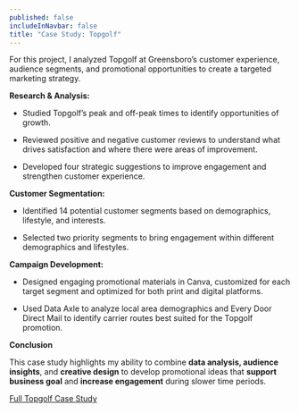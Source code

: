 ```yaml
---
published: false
includeInNavbar: false
title: "Case Study: Topgolf"
---
```

For this project, I analyzed Topgolf at Greensboro’s customer experience, audience segments, and promotional opportunities to create a targeted marketing strategy. 

**Research & Analysis:** 

*   Studied Topgolf’s peak and off-peak times to identify opportunities of growth. 
    
*   Reviewed positive and negative customer reviews to understand what drives satisfaction and where there were areas of improvement. 
    
*   Developed four strategic suggestions to improve engagement and strengthen customer experience. 
    

**Customer Segmentation:** 

*   Identified 14 potential customer segments based on demographics, lifestyle, and interests. 
    
*   Selected two priority segments to bring engagement within different demographics and lifestyles. 
    

**Campaign Development:** 

*   Designed engaging promotional materials in Canva, customized for each target segment and optimized for both print and digital platforms.
    
*   Used Data Axle to analyze local area demographics and Every Door Direct Mail to identify carrier routes best suited for the Topgolf promotion.
    

**Conclusion**

This case study highlights my ability to combine **data analysis, audience insights**, and **creative design** to develop promotional ideas that **support business goal** and **increase engagement** during slower time periods. 

[Full Topgolf Case Study](https://www.canva.com/design/DAGdsoUtJzk/AySnT_5pTAWT6T2zP-Ih2A/view?utm_content=DAGdsoUtJzk&utm_campaign=designshare&utm_medium=link2&utm_source=uniquelinks&utlId=hf929aa1615)